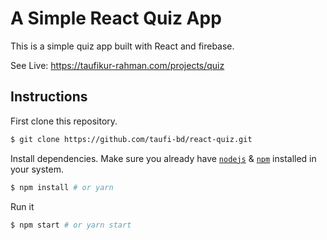# A Simple React Quiz App

This is a simple quiz app built with React and firebase.

See Live: https://taufikur-rahman.com/projects/quiz

## Instructions

First clone this repository.

```bash
$ git clone https://github.com/taufi-bd/react-quiz.git
```

Install dependencies. Make sure you already have [`nodejs`](https://nodejs.org/en/) & [`npm`](https://www.npmjs.com/) installed in your system.

```bash
$ npm install # or yarn
```

Run it

```bash
$ npm start # or yarn start
```

